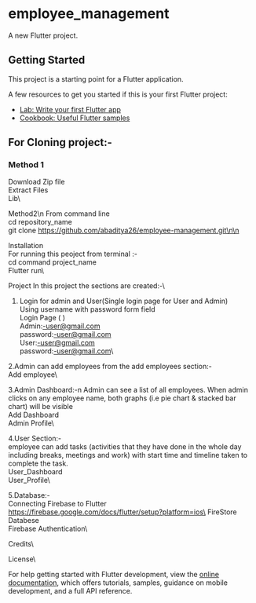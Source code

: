 # employee_management

A new Flutter project.

## Getting Started

This project is a starting point for a Flutter application.

A few resources to get you started if this is your first Flutter project:

- [Lab: Write your first Flutter app](https://docs.flutter.dev/get-started/codelab)
- [Cookbook: Useful Flutter samples](https://docs.flutter.dev/cookbook)


## For Cloning project:-
### Method 1
  Download Zip file\
  Extract Files\
  Lib\\

Method2\n
  From command line\
  cd repository_name\
  git clone https://github.com/abaditya26/employee-management.git\n\n


Installation\
  For running this peoject from terminal :-\
    cd command project_name\
    Flutter run\\




Project
  In this project the sections are created:-\
  1. Login for admin and User(Single login page for User and Admin)\
     Using username with password form field\
     Login Page ( )\
     Admin:-user@gmail.com\
     password:-user@gmail.com\
     User:-user@gmail.com\
     password:-user@gmail.com\\
     
     


   2.Admin can add employees from the add employees section:-\
     Add employee\\

 
 
   3.Admin Dashboard:-n
    Admin can see a list of all employees. When admin clicks on any employee
    name, both graphs (i.e pie chart & stacked bar chart) will be visible\
    Add Dashboard\
    Admin Profile\\




   4.User Section:-\
    employee can add tasks (activities that they have done in the whole day including
    breaks, meetings and work) with start time and timeline taken to complete the task.\
    User_Dashboard\
    User_Profile\\

   5.Database:-\
     Connecting Firebase to Flutter\
     https://firebase.google.com/docs/flutter/setup?platform=ios\
     FireStore Databese\
     Firebase Authentication\\

Credits\\

License\\






For help getting started with Flutter development, view the
[online documentation](https://docs.flutter.dev/), which offers tutorials, samples, guidance on
mobile development, and a full API reference.
